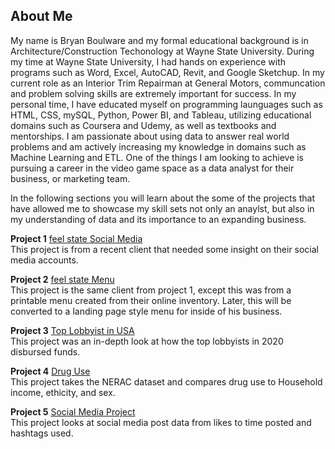 ## About Me 

My name is Bryan Boulware and my formal educational background is in Architecture/Construction Techonology at Wayne State University. During my time at Wayne State University, I had hands on experience with programs such as Word, Excel, AutoCAD, Revit, and Google Sketchup. In my current role as an Interior Trim Repairman at General Motors, communcation and problem solving skills are extremely important for success. In my personal time, I have educated myself on programming launguages such as HTML, CSS, mySQL, Python, Power BI, and Tableau, utilizing educational domains such as Coursera and Udemy, as well as textbooks and mentorships. I am passionate about using data to answer real world problems and am actively increasing my knowledge in domains such as Machine Learning and ETL. One of the things I am looking to achieve is pursuing a career in the video game space as a data analyst for their business, or marketing team.

In the following sections you will learn about the some of the projects that have allowed me to showcase my skill sets not only an anaylst, but also in my understanding of data and its importance to an expanding business.



**Project 1** 
[feel state Social Media](feel_state_social_media/feel_state.md)<br>
This project is from a recent client that needed some insight on their social media accounts. 

**Project 2** 
[feel state Menu](feel_state_menu/Menu.md)<br>
This project is the same client from project 1, except this was from a printable menu created from their online inventory. Later, this will be converted to a landing page style menu for inside of his business.

**Project 3** 
[Top Lobbyist in USA](Lobbyist_in_America/Lobbyist_Main.md)<br>
This project was an in-depth look at how the top lobbyists in 2020 disbursed funds. 

**Project 4**
[Drug Use](Drug_Use/Drug_Use_Main.md)<br>
This project takes the NERAC dataset and compares drug use to Household income, ethicity, and sex. 

**Project 5**
[Social Media Project](Social_Media/Social_Media_Main.md)<br>
This project looks at social media post data from likes to time posted and hashtags used. 